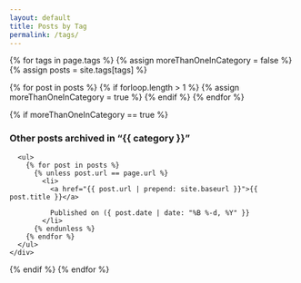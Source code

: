 ```yaml
---
layout: default
title: Posts by Tag
permalink: /tags/
---
```

<!--
Posts tagged 
{% for tag in site.tags %}
  {% assign t = tag | first %}
  {% assign posts = tag | last %}
{{ t | downcase }}
<ul>
{% for post in posts %}
  {% if post.tags contains t %}
  <li>
    <a href="{{ post.url }}">{{ post.title }}</a>
    <span class="date">{{ post.date | date: "%B %-d, %Y"  }}</span>
  </li>
  {% endif %}
{% endfor %}
</ul>
{% endfor %}
-->


{% for tags in page.tags %}
  {% assign moreThanOneInCategory = false %}
  {% assign posts = site.tags[tags] %}

  {% for post in posts %}
    {% if forloop.length > 1 %}
      {% assign moreThanOneInCategory = true %}
    {% endif %}
  {% endfor %}

  {% if moreThanOneInCategory == true %}
      <h3>Other posts archived in “{{ category }}”</h3>

      <ul>
        {% for post in posts %}
          {% unless post.url == page.url %}
            <li>
              <a href="{{ post.url | prepend: site.baseurl }}">{{ post.title }}</a>

              Published on ({ post.date | date: "%B %-d, %Y" }}
            </li>
          {% endunless %}
        {% endfor %}
      </ul>
    </div>
  {% endif %}
{% endfor %}
